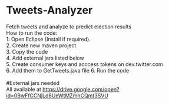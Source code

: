 # Tweets-Analyzer
Fetch tweets and analyze to predict election results <br />
How to run the code:<br />
1: Open Eclipse (Install if required).<br />
2. Create new maven project<br />
3. Copy the code<br />
4. Add external jars listed below<br />
5. Create consumer keys and acccess tokens on dev.twitter.com <br />
6. Add them to GetTweets.java file
6. Run the code<br />
<br />
#External jars needed<br />
All available at https://drive.google.com/open?id=0BwFfCCNjLd8UeWtMZmhCQmt3SVU
